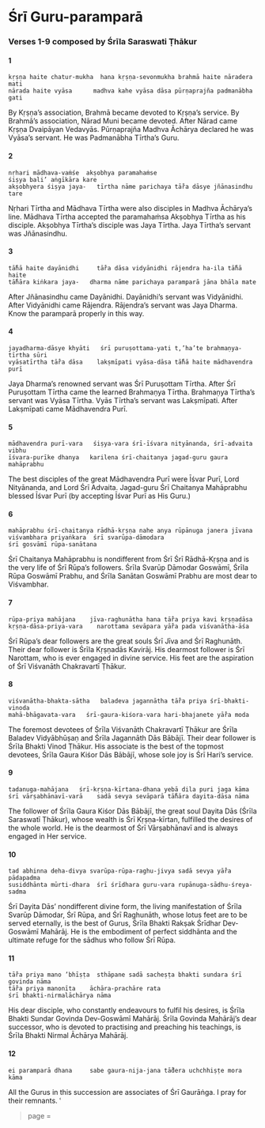 # Śrī Guru-paramparā

### Verses 1-9 composed by Śrīla Saraswati Ṭhākur

#### 1

    kṛṣṇa haite chatur-mukha  hana kṛṣṇa-sevonmukha brahmā haite nāradera mati
    nārada haite vyāsa      madhva kahe vyāsa dāsa pūrṇaprajña padmanābha gati

By Kṛṣṇa’s association, Brahmā became devoted to Kṛṣṇa’s service. By Brahmā’s association, Nārad Muni became devoted. After Nārad came Kṛṣṇa Dvaipāyan Vedavyās. Pūrṇaprajña Madhva Āchārya declared he was Vyāsa’s servant. He was Padmanābha Tīrtha’s Guru.

#### 2

    nṛhari mādhava-vaṁśe  akṣobhya paramahaṁse
    śiṣya bali’ aṅgīkāra kare
    akṣobhyera śiṣya jaya-   tīrtha nāme parichaya tā̐ra dāsye jñānasindhu tare

Nṛhari Tīrtha and Mādhava Tīrtha were also disciples in Madhva Āchārya’s line. Mādhava Tīrtha accepted the paramahaṁsa Akṣobhya Tīrtha as his disciple. Akṣobhya Tīrtha’s disciple was Jaya Tīrtha. Jaya Tīrtha’s servant was Jñānasindhu.

#### 3

    tā̐hā haite dayānidhi     tā̐ra dāsa vidyānidhi rājendra ha-ila tā̐hā haite
    tā̐hāra kiṅkara jaya-   dharma nāme parichaya paramparā jāna bhāla mate

After Jñānasindhu came Dayānidhi. Dayānidhi’s servant was Vidyānidhi. After Vidyānidhi came Rājendra. Rājendra’s servant was Jaya Dharma. Know the paramparā properly in this way.

#### 4

    jayadharma-dāsye khyāti   śrī puruṣottama-yati t,’ha’te brahmaṇya-tīrtha sūri
    vyāsatīrtha tā̐ra dāsa    lakṣmīpati vyāsa-dāsa tā̐hā haite mādhavendra purī

Jaya Dharma’s renowned servant was Śrī Puruṣottam Tīrtha. After Śrī Puruṣottam Tīrtha came the learned Brahmaṇya Tīrtha. Brahmaṇya Tīrtha’s servant was Vyāsa Tīrtha. Vyās Tīrtha’s servant was Lakṣmīpati. After Lakṣmīpati came Mādhavendra Purī.

#### 5

    mādhavendra purī-vara   śiṣya-vara śrī-īśvara nityānanda, śrī-advaita vibhu
    īśvara-purīke dhanya   karilena śrī-chaitanya jagad-guru gaura mahāprabhu

The best disciples of the great Mādhavendra Purī were Īśvar Purī, Lord Nityānanda, and Lord Śrī Advaita. Jagad-guru Śrī Chaitanya Mahāprabhu blessed Īśvar Purī (by accepting Īśvar Purī as His Guru.)

#### 6

    mahāprabhu śrī-chaitanya rādhā-kṛṣṇa nahe anya rūpānuga janera jīvana
    viśvambhara priyaṅkara  śrī svarūpa-dāmodara
    śrī gosvāmī rūpa-sanātana

Śrī Chaitanya Mahāprabhu is nondifferent from Śrī Śrī Rādhā-Kṛṣṇa and is the very life of Śrī Rūpa’s followers. Śrīla Svarūp Dāmodar Goswāmī, Śrīla Rūpa Goswāmī Prabhu, and Śrīla Sanātan Goswāmī Prabhu are most dear to Viśvambhar.

#### 7

    rūpa-priya mahājana    jīva-raghunātha hana tā̐ra priya kavi kṛṣṇadāsa
    kṛṣṇa-dāsa-priya-vara    narottama sevāpara yā̐ra pada viśvanātha-āśa

Śrī Rūpa’s dear followers are the great souls Śrī Jīva and Śrī Raghunāth. Their dear follower is Śrīla Kṛṣṇadās Kavirāj. His dearmost follower is Śrī Narottam, who is ever engaged in divine service. His feet are the aspiration of Śrī Viśvanāth Chakravartī Ṭhākur.

#### 8

    viśvanātha-bhakta-sātha   baladeva jagannātha tā̐ra priya śrī-bhakti-vinoda
    mahā-bhāgavata-vara   śrī-gaura-kiśora-vara hari-bhajanete yā̐ra moda

The foremost devotees of Śrīla Viśvanāth Chakravartī Ṭhākur are Śrīla Baladev Vidyābhūṣaṇ and Śrīla Jagannāth Dās Bābājī. Their dear follower is Śrīla Bhakti Vinod Ṭhākur. His associate is the best of the topmost devotees, Śrīla Gaura Kiśor Dās Bābājī, whose sole joy is Śrī Hari’s service.

#### 9

    tadanuga-mahājana   śrī-kṛṣṇa-kīrtana-dhana yebā dila puri jaga kāma
    śrī vārṣabhānavī-varā    sadā sevya sevāparā tā̐hāra dayita-dāsa nāma

The follower of Śrīla Gaura Kiśor Dās Bābājī, the great soul Dayita Dās (Śrīla Saraswatī Ṭhākur), whose wealth is Śrī Kṛṣṇa-kīrtan, fulfilled the desires of the whole world. He is the dearmost of Śrī Vārṣabhānavī and is always engaged in Her service.

#### 10

    tad abhinna deha-divya svarūpa-rūpa-raghu-jivya sadā sevya yā̐ra pādapadma
    susiddhānta mūrti-dhara  śrī śrīdhara guru-vara rupānuga-sādhu-śreya-sadma

Śrī Dayita Dās’ nondifferent divine form, the living manifestation of Śrīla Svarūp Dāmodar, Śrī Rūpa, and Śrī Raghunāth, whose lotus feet are to be served eternally, is the best of Gurus, Śrīla Bhakti Rakṣak Śrīdhar Dev-Goswāmī Mahārāj. He is the embodiment of perfect siddhānta and the ultimate refuge for the sādhus who follow Śrī Rūpa.

#### 11

    tā̐ra priya mano ’bhīṣṭa  sthāpane sadā sacheṣṭa bhakti sundara śrī govinda nāma
    tā̐ra priya manonīta    āchāra-prachāre rata
    śrī bhakti-nirmalāchārya nāma

His dear disciple, who constantly endeavours to fulfil his desires, is Śrīla Bhakti Sundar Govinda Dev-Goswāmī Mahārāj. Śrīla Govinda Mahārāj’s dear successor, who is devoted to practising and preaching his teachings, is Śrīla Bhakti Nirmal Āchārya Mahārāj.

#### 12

    ei paramparā dhana     sabe gaura-nija-jana tā̐dera uchchhiṣṭe mora kāma

All the Gurus in this succession are associates of Śrī
Gaurāṅga. I pray for their remnants.
ՙ



> page = 
